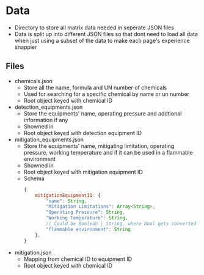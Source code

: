 # Data
- Directory to store all matrix data needed in seperate JSON files
- Data is split up into different JSON files so that dont need to load all data when just using a subset of the data to make each page's experience snappier

## Files
- chemicals.json
    - Store all the name, formula and UN number of chemicals
    - Used for searching for a specific chemical by name or un number
    - Root object keyed with chemical ID
- detection_equipments.json
    - Store the equipments' name, operating pressure and addtional information if any
    - Showned in 
    - Root object keyed with detection equipment ID
- mitigation_equipments.json
    - Store the equipments' name, mitigating limitation, operating pressure, working temperature and if it can be used in a flammable environment
    - Showned in 
    - Root object keyed with mitigation equipment ID
    - Schema
        ```js
        {
            mitigationEquipmentID: {
                "name": String,
                "Mitigation Limitations": Array<String>,
                "Operating Pressure": String,
                "Working Temperature": String,
                // Could be Boolean | String, where Bool gets converted to Yes/No, but it just adds complexity to the UI
                "flammable environment": String
            },
        }
        ```
- mitigation.json
    - Mapping from chemical ID to equipment ID
    - Root object keyed with chemical ID